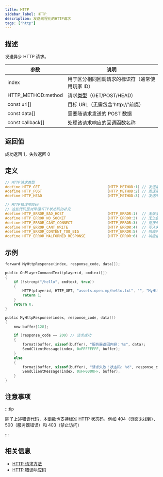 ```yaml
---
title: HTTP
sidebar_label: HTTP
description: 发送线程化的HTTP请求
tags: ["http"]
---
```


## 描述

发送异步 HTTP 请求。

| 参数               | 说明                                                           |
| ------------------ | -------------------------------------------------------------- |
| index              | 用于区分相同回调请求的标识符（通常使用玩家 ID）                |
| HTTP_METHOD:method | 请求[类型](../resources/http-request-methods)（GET/POST/HEAD） |
| const url[]        | 目标 URL（无需包含'http://'前缀）                              |
| const data[]       | 需要随请求发送的 POST 数据                                     |
| const callback[]   | 处理该请求响应的回调函数名称                                   |

## 返回值

成功返回 1，失败返回 0

## 定义

```c
// HTTP请求类型
#define HTTP_GET                               (HTTP_METHOD:1) // 发送常规HTTP请求
#define HTTP_POST                              (HTTP_METHOD:2) // 发送带POST数据的HTTP请求
#define HTTP_HEAD                              (HTTP_METHOD:3) // 发送HTTP请求但忽略响应内容，仅返回状态码

// HTTP错误响应码
// 这些代码是对常规HTTP状态码的补充
#define HTTP_ERROR_BAD_HOST                    (HTTP_ERROR:1)  // 无效主机
#define HTTP_ERROR_NO_SOCKET                   (HTTP_ERROR:2)  // 无法创建套接字
#define HTTP_ERROR_CANT_CONNECT                (HTTP_ERROR:3)  // 连接失败
#define HTTP_ERROR_CANT_WRITE                  (HTTP_ERROR:4)  // 写入失败
#define HTTP_ERROR_CONTENT_TOO_BIG             (HTTP_ERROR:5)  // 响应内容过大
#define HTTP_ERROR_MALFORMED_RESPONSE          (HTTP_ERROR:6)  // 响应格式错误
```

## 示例

```c
forward MyHttpResponse(index, response_code, data[]);

public OnPlayerCommandText(playerid, cmdtext[])
{
    if (!strcmp("/hello", cmdtext, true))
    {
        HTTP(playerid, HTTP_GET, "assets.open.mp/hello.txt", "", "MyHttpResponse");
        return 1;
    }
    return 0;
}

public MyHttpResponse(index, response_code, data[])
{
    new buffer[128];

    if (response_code == 200) // 请求成功
    {
        format(buffer, sizeof(buffer), "服务器返回内容: %s", data);
        SendClientMessage(index, 0xFFFFFFFF, buffer);
    }
    else
    {
        format(buffer, sizeof(buffer), "请求失败！状态码: %d", response_code);
        SendClientMessage(index, 0xFF0000FF, buffer);
    }
}
```

## 注意事项

:::tip

除了上述错误代码，本函数也支持标准 HTTP 状态码，例如 404（页面未找到）、500（服务器错误）和 403（禁止访问）

:::

## 相关信息

- [HTTP 请求方法](../resources/http-request-methods)
- [HTTP 错误响应码](../resources/http-error-response-codes)
